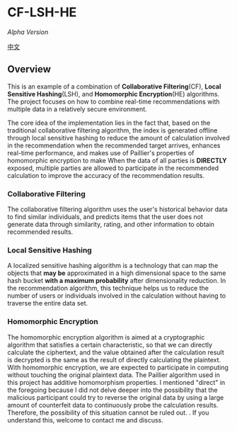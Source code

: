 # CF-LSH-HE
*Alpha Version*

[中文](README_zh-CN.md)

## Overview
This is an example of a combination of **Collaborative Filtering**(CF), **Local Sensitive Hashing**(LSH), and **Homomorphic Encryption**(HE) algorithms. The project focuses on how to combine real-time recommendations with multiple data in a relatively secure environment.

The core idea of the implementation lies in the fact that, based on the traditional collaborative filtering algorithm, the index is generated offline through local sensitive hashing to reduce the amount of calculation involved in the recommendation when the recommended target arrives, enhances real-time performance, and makes use of Paillier's properties of homomorphic encryption to make When the data of all parties is **DIRECTLY** exposed, multiple parties are allowed to participate in the recommended calculation to improve the accuracy of the recommendation results.

### Collaborative Filtering
The collaborative filtering algorithm uses the user's historical behavior data to find similar individuals, and predicts items that the user does not generate data through similarity, rating, and other information to obtain recommended results.

### Local Sensitive Hashing
A localized sensitive hashing algorithm is a technology that can map the objects that **may be** approximated in a high dimensional space to the same hash bucket **with a maximum probability** after dimensionality reduction. In the recommendation algorithm, this technique helps us to reduce the number of users or individuals involved in the calculation without having to traverse the entire data set.

### Homomorphic Encryption
The homomorphic encryption algorithm is aimed at a cryptographic algorithm that satisfies a certain characteristic, so that we can directly calculate the ciphertext, and the value obtained after the calculation result is decrypted is the same as the result of directly calculating the plaintext. With homomorphic encryption, we are expected to participate in computing without touching the original plaintext data. The Paillier algorithm used in this project has additive homomorphism properties. I mentioned "direct" in the foregoing because I did not delve deeper into the possibility that the malicious participant could try to reverse the original data by using a large amount of counterfeit data to continuously probe the calculation results. Therefore, the possibility of this situation cannot be ruled out. . If you understand this, welcome to contact me and discuss.
